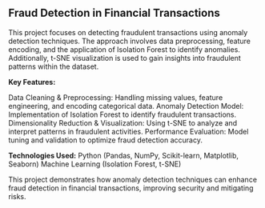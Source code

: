 ## Fraud Detection in Financial Transactions

This project focuses on detecting fraudulent transactions using anomaly detection techniques. The approach involves data preprocessing, feature encoding, and the application of Isolation Forest to identify anomalies. Additionally, t-SNE visualization is used to gain insights into fraudulent patterns within the dataset.

**Key Features:**

Data Cleaning & Preprocessing: Handling missing values, feature engineering, and encoding categorical data.
Anomaly Detection Model: Implementation of Isolation Forest to identify fraudulent transactions.
Dimensionality Reduction & Visualization: Using t-SNE to analyze and interpret patterns in fraudulent activities.
Performance Evaluation: Model tuning and validation to optimize fraud detection accuracy.

**Technologies Used:**
Python (Pandas, NumPy, Scikit-learn, Matplotlib, Seaborn)
Machine Learning (Isolation Forest, t-SNE)

This project demonstrates how anomaly detection techniques can enhance fraud detection in financial transactions, improving security and mitigating risks. 

